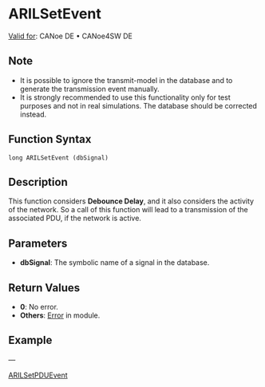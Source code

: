 # ARILSetEvent

[Valid for](../../../Shared/FeatureAvailability.md): CANoe DE • CANoe4SW DE

## Note

- It is possible to ignore the transmit-model in the database and to generate the transmission event manually.
- It is strongly recommended to use this functionality only for test purposes and not in real simulations. The database should be corrected instead.

## Function Syntax

```
long ARILSetEvent (dbSignal)
```

## Description

This function considers **Debounce Delay**, and it also considers the activity of the network. So a call of this function will lead to a transmission of the associated PDU, if the network is active.

## Parameters

- **dbSignal**: The symbolic name of a signal in the database.

## Return Values

- **0**: No error.
- **Others**: [Error](../../../CANoeCANalyzer/LibrariesPackages/AUTOSARpduIL/AUTOSARpduILReturnCodes.md) in module.

## Example

—

[ARILSetPDUEvent](CAPLfunctionARILSetPDUEvent.md)
